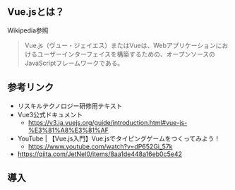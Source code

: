 ## Vue.jsとは？
Wikipedia参照
>Vue.js（ヴュー・ジェイエス）またはVueは、Webアプリケーションにおけるユーザーインターフェイスを構築するための、オープンソースのJavaScriptフレームワークである。

## 参考リンク
- リスキルテクノロジー研修用テキスト
- Vue3公式ドキュメント
  - https://v3.ja.vuejs.org/guide/introduction.html#vue-js-%E3%81%A8%E3%81%AF
- YouTube | 【Vue.js入門】Vue.jsでタイピングゲームをつくってみよう！
  - https://www.youtube.com/watch?v=dP652Gi_57k
- https://qiita.com/JetNel0/items/8aa1de448a16eb0c5e42
  
 
## 導入
